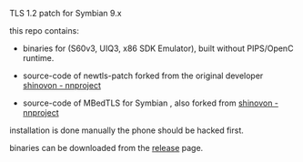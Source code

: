 TLS 1.2 patch for Symbian 9.x 

this repo contains:

* binaries for (S60v3, UIQ3,  x86 SDK Emulator),  built without PIPS/OpenC runtime.


* source-code of newtls-patch forked from the original developer [shinovon - nnproject](https://github.com/shinovon/newtls)


* source-code of  MBedTLS for Symbian , also forked from [shinovon - nnproject](https://github.com/shinovon/mbedtls-symbian)

installation is done manually the phone should be hacked first.

binaries can be downloaded from the [release](https://github.com/JigokuMaster/Symbian-TLS-Patch/releases) page.
